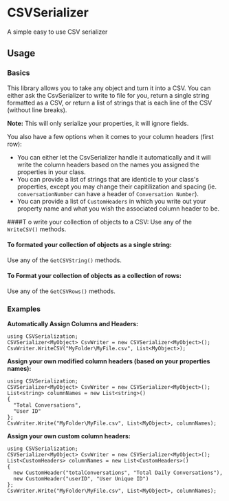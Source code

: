 # CSVSerializer
A simple easy to use CSV serializer

## Usage

### Basics

This library allows you to take any object and turn it into a CSV. You can either ask the CsvSerializer to write to file for you, return a single string formatted as a CSV, or return a list of strings that is each line of the CSV (without line breaks). 

**Note:** This will only serialize your properties, it will ignore fields.

You also have a few options when it comes to your column headers (first row): 
* You can either let the CsvSerializer handle it automatically and it will write the column headers based on the names you assigned the properties in your class. 
* You can provide a list of strings that are identicle to your class's properties, except you may change their capitilization and spacing (ie. `conversationNumber` can have a header of `Conversation Number`).
* You can provide a list of `CustomHeaders` in which you write out your property name and what you wish the associated column header to be.

####T o write your collection of objects to a CSV:
Use any of the `WriteCSV()` methods.
#### To formated your collection of objects as a single string:
Use any of the `GetCSVString()` methods.
#### To Format your collection of objects as a collection of rows:
Use any of the `GetCSVRows()` methods.

### Examples

**Automatically Assign Columns and Headers:**

    using CSVSerialization;
    CSVSerializer<MyObject> CsvWriter = new CSVSerializer<MyObject>();
    CsvWriter.WriteCSV("MyFolder\MyFile.csv", List<MyObject>);

**Assign your own modified column headers (based on your properties names):**

    using CSVSerialization;
    CSVSerializer<MyObject> CsvWriter = new CSVSerializer<MyObject>();
    List<string> columnNames = new List<string>()
    {
      "Total Conversations",
      "User ID"
    };
    CsvWriter.Write("MyFolder\MyFile.csv", List<MyObject>, columnNames);
  
**Assign your own custom column headers:**

    using CSVSerialization;
    CSVSerializer<MyObject> CsvWriter = new CSVSerializer<MyObject>();
    List<CustomHeaders> columnNames = new List<CustomHeaders>()
    {
      new CustomHeader("totalConversations", "Total Daily Conversations"),
      new CustomHeader("userID", "User Unique ID")
    };
    CsvWriter.Write("MyFolder\MyFile.csv", List<MyObject>, columnNames);

    



